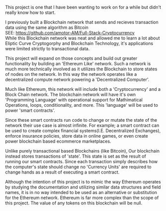 This project is one that I have been wanting to work on for a while but didn't really know how to start.

I previously built a Blockchain network that sends and recieves transaction data using the same algorithm as Bitcoin
<br/>SEE: https://github.com/amotor-AM/Full-Stack-Cryptocurrency<br/>
While this Blockchain network was neat and allowed me to learn a lot about Eliptic Curve Cryptogorphy and Blockchain Technology,
it's applications were limited strictly to transactional data.

This project will expand on those concepts and build out greater functionality by building an 'Ethereum Like' network. Such a network
is much more technically involved as it utilizes the Blockchain to store states of nodes on the network. In this way the network 
operates like a decentralized compute network powering a 'Decentralized Computer'.

Much like Ethereum, this network will include both a 'Cryptocurrency' and a Block Chain network. The blockchain network will have it's own 
'Programming Language' with operational support for Mathimatical Operations, loops, conditionality, and more. This 'language' will be used 
to power 'smart contracts'.

Since these smart contracts run code to change or mutate the state of the network their use case is almost infinite. For example;
a smart contract can be used to create complex financial systems(I.E. Decentralized Exchanges), enforce insurance policies, 
store data in online games, or even create power blockchain based ecommerce marketplaces. 

Unlike purely transactional based Blockchains (like Bitcoin), Our blockchain instead stores transactions of 'state'. This state is set as the
result of running our smart contracts. Since each transaction simply describes how the computer's state should change no 'Currency Units' are
required to change hands as a result of executing a smart contract.

Although the intention of this project is to mimic the way Ethereum operates by studying the documentation and utilizing similar data
structures and field names, it is in no way intended to be used as an alternative or substitution for the Ethereum network. Ethereum is 
far more complex than the scope of this project. The value of any tokens on this blockchain will be null. 
